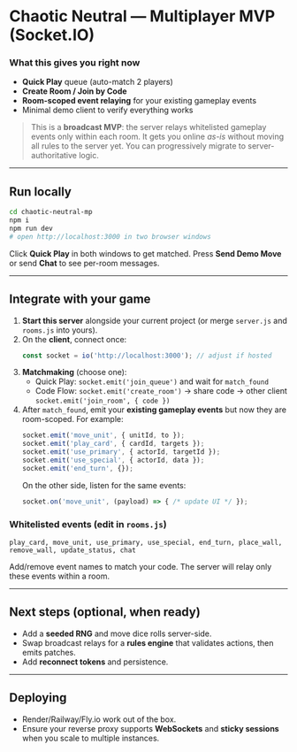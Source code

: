 # Chaotic Neutral — Multiplayer MVP (Socket.IO)

### What this gives you right now
- **Quick Play** queue (auto-match 2 players)
- **Create Room / Join by Code**
- **Room-scoped event relaying** for your existing gameplay events
- Minimal demo client to verify everything works

> This is a **broadcast MVP**: the server relays whitelisted gameplay events
> only within each room. It gets you online *as-is* without moving all rules to
> the server yet. You can progressively migrate to server-authoritative logic.

---

## Run locally

```bash
cd chaotic-neutral-mp
npm i
npm run dev
# open http://localhost:3000 in two browser windows
```

Click **Quick Play** in both windows to get matched. Press **Send Demo Move**
or send **Chat** to see per-room messages.

---

## Integrate with your game

1. **Start this server** alongside your current project (or merge `server.js` and `rooms.js` into yours).
2. On the **client**, connect once:
   ```js
   const socket = io('http://localhost:3000'); // adjust if hosted
   ```
3. **Matchmaking** (choose one):
   - Quick Play: `socket.emit('join_queue')` and wait for `match_found`
   - Code Flow: `socket.emit('create_room')` → share code → other client `socket.emit('join_room', { code })`
4. After `match_found`, emit your **existing gameplay events** but now they are room-scoped. For example:
   ```js
   socket.emit('move_unit', { unitId, to });
   socket.emit('play_card', { cardId, targets });
   socket.emit('use_primary', { actorId, targetId });
   socket.emit('use_special', { actorId, data });
   socket.emit('end_turn', {});
   ```
   On the other side, listen for the same events:
   ```js
   socket.on('move_unit', (payload) => { /* update UI */ });
   ```

### Whitelisted events (edit in `rooms.js`)
```
play_card, move_unit, use_primary, use_special, end_turn, place_wall, remove_wall, update_status, chat
```

Add/remove event names to match your code. The server will relay only these events within a room.

---

## Next steps (optional, when ready)
- Add a **seeded RNG** and move dice rolls server-side.
- Swap broadcast relays for a **rules engine** that validates actions, then emits patches.
- Add **reconnect tokens** and persistence.

---

## Deploying
- Render/Railway/Fly.io work out of the box.
- Ensure your reverse proxy supports **WebSockets** and **sticky sessions** when you scale to multiple instances.
